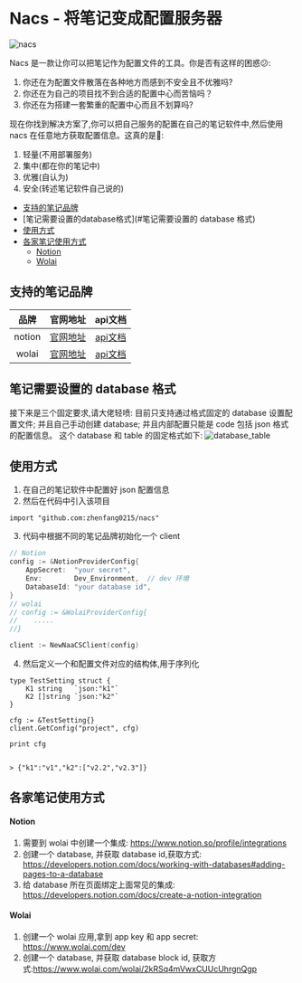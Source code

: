 # Nacs - 将笔记变成配置服务器

![nacs](https://github.com/zhenfang0215/nacs/blob/main/doc/nacs-github-banner-img.png)

Nacs 是一款让你可以把笔记作为配置文件的工具。你是否有这样的困惑😕:
1. 你还在为配置文件散落在各种地方而感到不安全且不优雅吗? 
2. 你还在为自己的项目找不到合适的配置中心而苦恼吗？
3. 你还在为搭建一套繁重的配置中心而且不划算吗? 

现在你找到解决方案了,你可以把自己服务的配置在自己的笔记软件中,然后使用 nacs 在任意地方获取配置信息。这真的是🤣:
1. 轻量(不用部署服务)
2. 集中(都在你的笔记中)
3. 优雅(自认为)
4. 安全(转述笔记软件自己说的)

- [支持的笔记品牌](#支持的笔记品牌)
- [笔记需要设置的database格式](#笔记需要设置的 database 格式)
- [使用方式](#使用方式)
- [各家笔记使用方式](#各家笔记使用方式)
  - [Notion](#notion)
  - [Wolai](#wolai)


## 支持的笔记品牌
|品牌|官网地址|api文档|
|:--:|:--:|:--:|
| notion |[官网地址](https://www.notion.com/)|[api文档](https://developers.notion.com/docs/getting-started)|
| wolai |[官网地址](https://www.wolai.com/)|[api文档](https://www.wolai.com/7FB9PLeqZ1ni9FfD11WuUi)|


## 笔记需要设置的 database 格式
接下来是三个固定要求,请大佬轻喷: 目前只支持通过格式固定的 database 设置配置文件; 并且自己手动创建 database; 并且内部配置只能是 code 包括 json 格式的配置信息。 这个 database 和 table 的固定格式如下:
![database_table](https://github.com/zhenfang0215/nacs/blob/main/doc/database_sample.png)


## 使用方式
1. 在自己的笔记软件中配置好 json 配置信息
2. 然后在代码中引入该项目
```
import "github.com:zhenfang0215/nacs"
```
3. 代码中根据不同的笔记品牌初始化一个 client
```go
// Notion
config := &NotionProviderConfig{
    AppSecret:  "your secret",
    Env:        Dev_Environment,  // dev 环境
    DatabaseId: "your database id",
}
// wolai
// config := &WolaiProviderConfig{
//    .....
//}

client := NewNaaCSClient(config)
```
4. 然后定义一个和配置文件对应的结构体,用于序列化
```golang
type TestSetting struct {
	K1 string   `json:"k1"`
	K2 []string `json:"k2"`
}

cfg := &TestSetting{}
client.GetConfig("project", cfg)

print cfg


> {"k1":"v1","k2":["v2.2","v2.3"]}
```

## 各家笔记使用方式
#### Notion
1. 需要到 wolai 中创建一个集成: https://www.notion.so/profile/integrations
2. 创建一个 database, 并获取 database id,获取方式: https://developers.notion.com/docs/working-with-databases#adding-pages-to-a-database
3. 给 database 所在页面绑定上面常见的集成: https://developers.notion.com/docs/create-a-notion-integration

#### Wolai
1. 创建一个 wolai 应用,拿到 app key 和 app secret: https://www.wolai.com/dev
2. 创建一个 database, 并获取 database block id, 获取方式:https://www.wolai.com/wolai/2kRSq4mVwxCUUcUhrgnQgp
